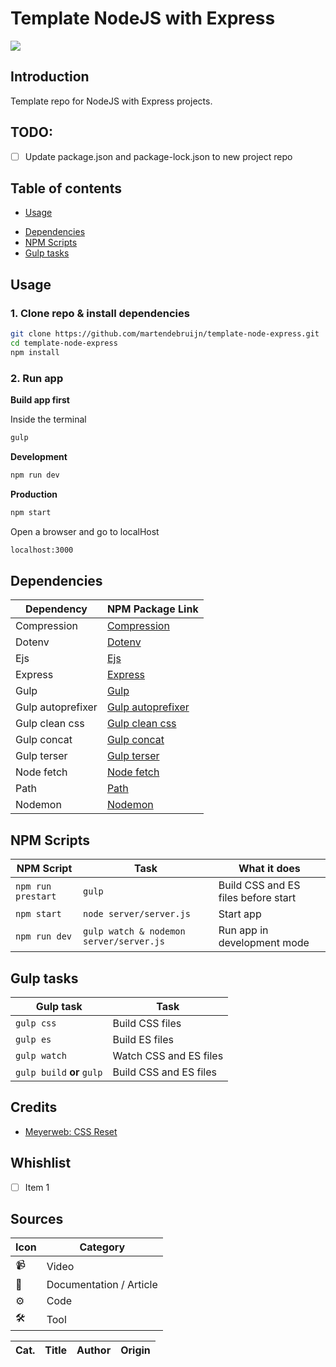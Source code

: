 # Template NodeJS with Express

<div style="display:flex;">
  <img src="https://img.shields.io/github/license/martendebruijn/template-node-express" />
</div>

## Introduction

Template repo for NodeJS with Express projects.

## TODO:

- [ ] Update package.json and package-lock.json to new project repo

<!-- ![Screenshot applicatie](/readme_img/screenshot-dark.png) -->

## Table of contents

- [Usage](#usage)
<!-- - [Live Demo](#live-demo) -->
- [Dependencies](#dependencies)
- [NPM Scripts](#npm-scripts)
- [Gulp tasks](#gulp-tasks)
  <!-- - [Credits](#credits) -->
  <!-- - [Whishlist](#whishlist) -->
  <!-- - [Sources](#sources) -->

## Usage

### 1. Clone repo & install dependencies

```zsh
git clone https://github.com/martendebruijn/template-node-express.git
cd template-node-express
npm install
```

<!-- ### 2. Create .env file
Create `.env` file in the **root folder**
Request a key [here](https://openweathermap.org/).

```zsh
KEY=<YOUR_KEY>

``` -->

### 2. Run app

**Build app first**

Inside the terminal

```zsh
gulp
```

**Development**

```zsh
npm run dev
```

**Production**

```zsh
npm start
```

Open a browser and go to localHost

```zsh
localhost:3000
```

<!-- ## Live Demo
[Live demo link](https://real-time-web-marten.herokuapp.com/) -->

## Dependencies

| Dependency        | NPM Package Link                                                     |
| ----------------- | -------------------------------------------------------------------- |
| Compression       | [Compression](https://www.npmjs.com/package/compression)             |
| Dotenv            | [Dotenv](https://www.npmjs.com/package/dotenv)                       |
| Ejs               | [Ejs](https://www.npmjs.com/package/ejs)                             |
| Express           | [Express](https://www.npmjs.com/package/express)                     |
| Gulp              | [Gulp](https://www.npmjs.com/package/gulp)                           |
| Gulp autoprefixer | [Gulp autoprefixer](https://www.npmjs.com/package/gulp-autoprefixer) |
| Gulp clean css    | [Gulp clean css](https://www.npmjs.com/package/gulp-clean-css)       |
| Gulp concat       | [Gulp concat](https://www.npmjs.com/package/gulp-concat)             |
| Gulp terser       | [Gulp terser](https://www.npmjs.com/package/gulp-terser-js)          |
| Node fetch        | [Node fetch](https://www.npmjs.com/package/node-fetch)               |
| Path              | [Path](https://www.npmjs.com/package/path)                           |
| Nodemon           | [Nodemon](https://www.npmjs.com/package/nodemon)                     |

## NPM Scripts

| NPM Script         | Task                                    | What it does                        |
| ------------------ | --------------------------------------- | ----------------------------------- |
| `npm run prestart` | `gulp`                                  | Build CSS and ES files before start |
| `npm start`        | `node server/server.js`                 | Start app                           |
| `npm run dev`      | `gulp watch & nodemon server/server.js` | Run app in development mode         |

## Gulp tasks

| Gulp task                  | Task                   |
| -------------------------- | ---------------------- |
| `gulp css`                 | Build CSS files        |
| `gulp es`                  | Build ES files         |
| `gulp watch`               | Watch CSS and ES files |
| `gulp build` **or** `gulp` | Build CSS and ES files |

## Credits

- [Meyerweb: CSS Reset](http://meyerweb.com/eric/tools/css/reset/)

## Whishlist

- [ ] Item 1

## Sources

| Icon | Category                |
| ---- | ----------------------- |
| 📹   | Video                   |
| 📖   | Documentation / Article |
| ⚙️   | Code                    |
| 🛠    | Tool                    |

| Cat. | Title | Author | Origin |
| ---- | ----- | ------ | ------ |


<!-- | 📹   | Title | Author | [YouTube](https://www.youtube.com/watch?) | -->
